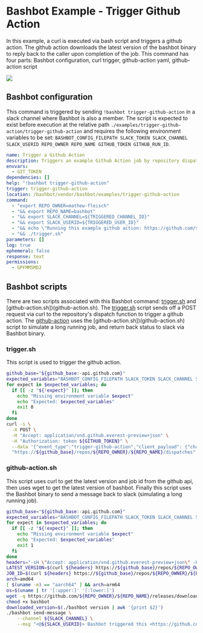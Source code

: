 # Bashbot Example - Trigger Github Action

In this example, a curl is executed via bash script and triggers a github action. The github action downloads the latest version of the bashbot binary to reply back to the caller upon completion of the job. This command has four parts: Bashbot configuration, curl trigger, github-action yaml, github-action script

<img src="https://i.imgur.com/s0cf2Hl.gif" />

## Bashbot configuration

This command is triggered by sending `!bashbot trigger-github-action` in a slack channel where Bashbot is also a member. The script is expected to exist before execution at the relative path `./examples/trigger-github-action/trigger-github-action` and requires the following environment variables to be set: `BASHBOT_CONFIG_FILEPATH SLACK_TOKEN SLACK_CHANNEL SLACK_USERID REPO_OWNER REPO_NAME GITHUB_TOKEN GITHUB_RUN_ID`.

```yaml
name: Trigger a Github Action
description: Triggers an example Github Action job by repository dispatch
envvars:
  - GIT_TOKEN
dependencies: []
help: "!bashbot trigger-github-action"
trigger: trigger-github-action
location: /bashbot/vendor/bashbot/examples/trigger-github-action
command:
  - "export REPO_OWNER=mathew-fleisch"
  - "&& export REPO_NAME=bashbot"
  - "&& export SLACK_CHANNEL=${TRIGGERED_CHANNEL_ID}"
  - "&& export SLACK_USERID=${TRIGGERED_USER_ID}"
  - "&& echo \"Running this example github action: https://github.com/${REPO_OWNER}/${REPO_NAME}/blob/main/.github/workflows/example-bashbot-github-action.yaml\""
  - "&& ./trigger.sh"
parameters: []
log: true
ephemeral: false
response: text
permissions:
  - GPFMM5MD2
```

## Bashbot scripts

There are two scripts associated with this Bashbot command: [trigger.sh](trigger.sh) and [github-action.sh])(github-action.sh). The [trigger.sh](trigger.sh) script sends off a POST request via curl to the repository's dispatch function to trigger a github action. The [github-action](../.github/workflows/example-bashbot-github-action.yaml) uses the [github-action.sh])(github-action.sh) script to simulate a long running job, and return back status to slack via Bashbot binary.

### trigger.sh

This script is used to trigger the github action.

```bash
github_base="${github_base:-api.github.com}"
expected_variables="BASHBOT_CONFIG_FILEPATH SLACK_TOKEN SLACK_CHANNEL SLACK_USERID REPO_OWNER REPO_NAME GITHUB_TOKEN"
for expect in $expected_variables; do
  if [[ -z "${!expect}" ]]; then
    echo "Missing environment variable $expect"
    echo "Expected: $expected_variables"
    exit 0
  fi
done
curl -s \
  -X POST \
  -H "Accept: application/vnd.github.everest-preview+json" \
  -H "Authorization: token ${GITHUB_TOKEN}" \
  --data '{"event_type":"trigger-github-action","client_payload": {"channel":"'${SLACK_CHANNEL}'", "user_id": "'${SLACK_USERID}'"}}' \
  "https://${github_base}/repos/${REPO_OWNER}/${REPO_NAME}/dispatches"

```


### github-action.sh

This script uses curl to get the latest version and job id from the github api, then uses wget to get the latest version of bashbot. Finally this script uses the Bashbot binary to send a message back to slack (simulating a long running job).

```bash
github_base="${github_base:-api.github.com}"
expected_variables="BASHBOT_CONFIG_FILEPATH SLACK_TOKEN SLACK_CHANNEL SLACK_USERID REPO_OWNER REPO_NAME GITHUB_TOKEN GITHUB_RUN_ID"
for expect in $expected_variables; do
  if [[ -z "${!expect}" ]]; then
    echo "Missing environment variable $expect"
    echo "Expected: $expected_variables"
    exit 1
  fi
done
headers="-sH \"Accept: application/vnd.github.everest-preview+json\" -H \"Authorization: token ${GITHUB_TOKEN}\""
LATEST_VERSION=$(curl ${headers} https://${github_base}/repos/${REPO_OWNER}/${REPO_NAME}/releases/latest | grep tag_name | cut -d '"' -f 4)
JOB_ID=$(curl ${headers} https://${github_base}/repos/${REPO_OWNER}/${REPO_NAME}/actions/runs/${GITHUB_RUN_ID}/jobs | jq -r '.jobs[].id')
arch=amd64
[ $(uname -m) == "aarch64" ] && arch=arm64
os=$(uname | tr '[:upper:]' '[:lower:]')
wget -q https://github.com/${REPO_OWNER}/${REPO_NAME}/releases/download/${LATEST_VERSION}/bashbot-${os}-${arch} -O bashbot
chmod +x bashbot
downloaded_version=$(./bashbot version | awk '{print $2}')
./bashbot send-message \
    --channel ${SLACK_CHANNEL} \
    --msg "<@${SLACK_USERID}> Bashbot triggered this <https://github.com/${REPO_OWNER}/${REPO_NAME}/blob/main/.github/workflows/example-bashbot-github-action.yaml|example github action> and used the bashbot binary (<https://github.com/${REPO_OWNER}/${REPO_NAME}/releases/tag/${downloaded_version}|${downloaded_version}>) within the github action, to <https://github.com/${REPO_OWNER}/${REPO_NAME}/runs/${JOB_ID}?check_suite_focus=true|simulate a long running job> in order to send success/failure back to slack."
```